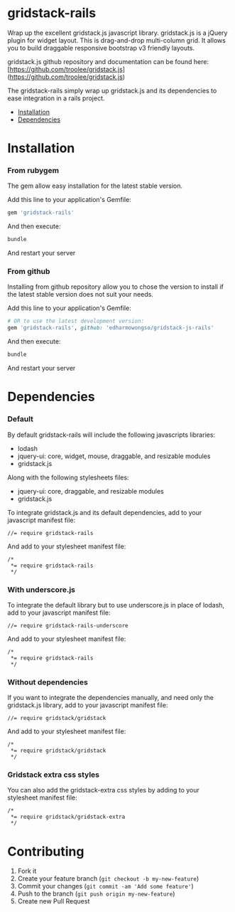 # gridstack-rails

Wrap up the excellent gridstack.js javascript library. gridstack.js is a jQuery plugin for widget layout.
This is drag-and-drop multi-column grid. It allows you to build draggable responsive bootstrap v3 friendly layouts.

gridstack.js github repository and documentation can be found here: [https://github.com/troolee/gridstack.js] (https://github.com/troolee/gridstack.js)

The gridstack-rails simply wrap up gridstack.js and its dependencies to ease integration in a rails project.

- [Installation](#installation)
- [Dependencies](#dependencies)

# Installation

### From rubygem

The gem allow easy installation for the latest stable version.

Add this line to your application's Gemfile:

```ruby
gem 'gridstack-rails'
```

And then execute:

```bash
bundle
```

And restart your server

### From github

Installing from github repository allow you to chose the version to install if the latest stable version does not suit your needs.

Add this line to your application's Gemfile:

```ruby
# OR to use the latest development version:
gem 'gridstack-rails', github: 'edharmowongso/gridstack-js-rails'
```

And then execute:

```bash
bundle
```

And restart your server

# Dependencies

### Default

By default gridstack-rails will include the following javascripts libraries:

- lodash
- jquery-ui: core, widget, mouse, draggable, and resizable modules
- gridstack.js

Along with the following stylesheets files:

- jquery-ui: core, draggable, and resizable modules
- gridstack.js

To integrate gridstack.js and its default dependencies, add to your javascript manifest file:

```
//= require gridstack-rails
```

And add to your stylesheet manifest file:

```
/*
 *= require gridstack-rails
 */
```

### With underscore.js

To integrate the default library but to use underscore.js in place of lodash, add to your javascript manifest file:

```
//= require gridstack-rails-underscore
```

And add to your stylesheet manifest file:

```
/*
 *= require gridstack-rails
 */
```

### Without dependencies

If you want to integrate the dependencies manually, and need only the gridstack.js library, add to your javascript manifest file:

```
//= require gridstack/gridstack
```

And add to your stylesheet manifest file:

```
/*
 *= require gridstack/gridstack
 */
```

### Gridstack extra css styles

You can also add the gridstack-extra css styles by adding to your stylesheet manifest file:

```
/*
 *= require gridstack/gridstack-extra
 */
```

# Contributing

1. Fork it
2. Create your feature branch (`git checkout -b my-new-feature`)
3. Commit your changes (`git commit -am 'Add some feature'`)
4. Push to the branch (`git push origin my-new-feature`)
5. Create new Pull Request
